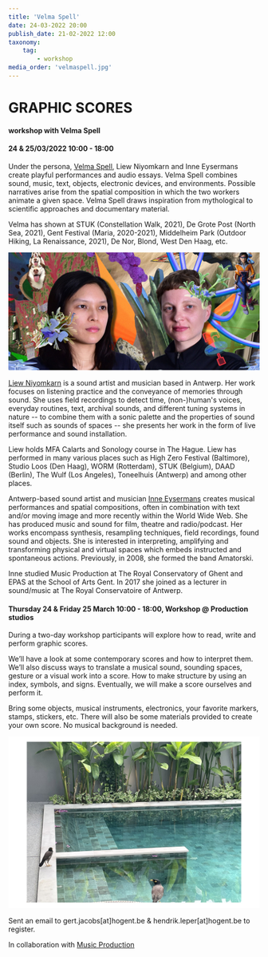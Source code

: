 ```yaml
---
title: 'Velma Spell'
date: 24-03-2022 20:00
publish_date: 21-02-2022 12:00
taxonomy:
    tag:
        - workshop
media_order: 'velmaspell.jpg'
---
```

# GRAPHIC SCORES
#### workshop with Velma Spell
#### 24 & 25/03/2022 10:00 - 18:00
Under the persona, [Velma Spell](www.velmaspell.com), Liew Niyomkarn and Inne Eysermans create playful performances and audio essays. Velma Spell combines sound, music, text, objects, electronic devices, and environments. Possible narratives arise from the spatial composition in which the two workers animate a given space. Velma Spell draws inspiration from mythological to scientific approaches and documentary material.

Velma has shown at STUK (Constellation Walk, 2021), De Grote Post (North Sea, 2021), Gent Festival (Maria, 2020-2021), Middelheim Park (Outdoor Hiking, La Renaissance, 2021), De Nor, Blond, West Den Haag, etc.

![](velmaspell.jpg)    

[Liew Niyomkarn](https://liewniyomkarn.com/) is a sound artist and musician based in Antwerp. Her work focuses on listening practice and the conveyance of memories through sound. She uses field recordings to detect time, (non-)human's voices, everyday routines, text, archival sounds, and different tuning systems in nature -- to combine them with a sonic palette and the properties of sound itself such as sounds of spaces -- she presents her work in the form of live performance and sound installation.

Liew holds MFA Calarts and Sonology course in The Hague. Liew has performed in many various places such as High Zero Festival (Baltimore), Studio Loos (Den Haag), WORM (Rotterdam), STUK (Belgium), DAAD (Berlin), The Wulf (Los Angeles), Toneelhuis (Antwerp) and among other places.

Antwerp-based sound artist and musician [Inne Eysermans](https://www.inneeysermans.com/) creates musical performances and spatial compositions, often in combination with text and/or moving image and more recently within the World Wide Web. She has produced music and sound for film, theatre and radio/podcast. Her works encompass synthesis, resampling techniques, field recordings, found sound and objects. She is interested in interpreting, amplifying and transforming physical and virtual spaces which embeds instructed and spontaneous actions. Previously, in 2008, she formed the band Amatorski.

Inne studied Music Production at The Royal Conservatory of Ghent and EPAS at the School of Arts Gent. In 2017 she joined as a lecturer in sound/music at The Royal Conservatoire of Antwerp.

#### Thursday 24 & Friday 25 March 10:00 - 18:00,	Workshop @ Production studios
During a two-day workshop participants will explore how to read, write and perform graphic scores.

We’ll have a look at some contemporary scores and how to interpret them. We’ll also discuss ways to translate a musical sound, sounding spaces, gesture or a visual work into a score. How to make structure by using an index, symbols, and signs. Eventually, we will make a score ourselves and perform it.

Bring some objects, musical instruments, electronics, your favorite markers, stamps, stickers, etc. There will also be some materials provided to create your own score. No musical background is needed.

![](velmaspell-scores.jpg)

Sent an email to gert.jacobs[at]hogent.be & hendrik.leper[at]hogent.be to register.

In collaboration with [Music Production](https://schoolofartsgent.be/en/opleiding/bachelor-en-master-in-de-muziek/scheppende-muziek/muziekproductie/)
